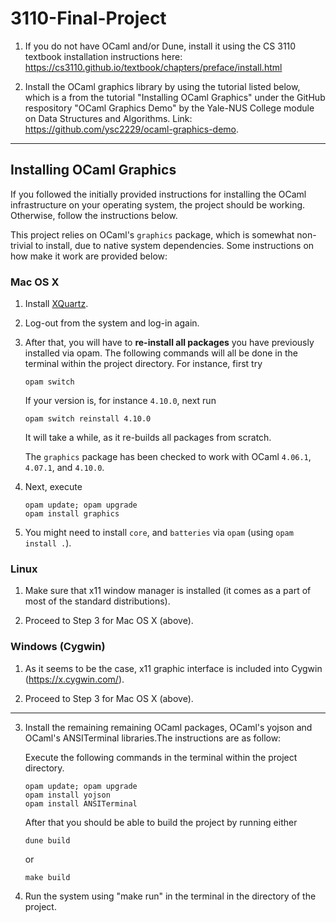 # 3110-Final-Project

1. If you do not have OCaml and/or Dune, install it using the CS 3110 textbook installation instructions
   here: https://cs3110.github.io/textbook/chapters/preface/install.html

2. Install the OCaml graphics library by using the tutorial listed below, which is a from the
   tutorial "Installing OCaml Graphics" under the GitHub respository "OCaml Graphics Demo" by the
   Yale-NUS College module on Data Structures and Algorithms. Link: https://github.com/ysc2229/ocaml-graphics-demo.

---

## Installing OCaml Graphics

If you followed the initially provided instructions for installing the
OCaml infrastructure on your operating system, the project should be
working. Otherwise, follow the instructions below.

This project relies on OCaml's `graphics` package, which is somewhat
non-trivial to install, due to native system dependencies. Some
instructions on how make it work are provided below:

### Mac OS X

1. Install [XQuartz](https://www.xquartz.org/).

2. Log-out from the system and log-in again.

3. After that, you will have to **re-install all packages** you have previously
   installed via opam. The following commands will all be done in the terminal within the project directory.
   For instance, first try

   ```
   opam switch
   ```

   If your version is, for instance `4.10.0`, next run

   ```
   opam switch reinstall 4.10.0
   ```

   It will take a while, as it re-builds all packages from scratch.

   The `graphics` package has been checked to work with OCaml
   `4.06.1`, `4.07.1`, and `4.10.0`.

4. Next, execute

   ```
   opam update; opam upgrade
   opam install graphics
   ```

5. You might need to install `core`, and `batteries` via `opam` (using
   `opam install .`).

### Linux

1. Make sure that x11 window manager is installed (it comes as a part
   of most of the standard distributions).

2. Proceed to Step 3 for Mac OS X (above).

### Windows (Cygwin)

1. As it seems to be the case, x11 graphic interface is included into
   Cygwin (https://x.cygwin.com/).

2. Proceed to Step 3 for Mac OS X (above).

---

3. Install the remaining remaining OCaml packages, OCaml's yojson and OCaml's 
   ANSITerminal libraries.The instructions are as follow:

   Execute the following commands in the terminal within the project directory.

   ```
   opam update; opam upgrade
   opam install yojson
   opam install ANSITerminal
   ```
    
   After that you should be able to build the project by running either 

   ```
   dune build
   ```

   or

   ```
   make build
   ```

4. Run the system using "make run" in the terminal in the directory of the project.

